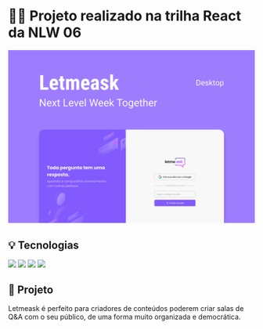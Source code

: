 # 👨‍💻 Projeto realizado na trilha React da NLW 06</h3>
<img src="src/assets/images/letmeask.svg" alt="Letmeask" /> <br />
<h2>💡 Tecnologias</h2>
<img src="https://img.shields.io/badge/React-20232A?style=for-the-badge&logo=react&logoColor=61DAFB" />
<img src="https://img.shields.io/badge/TypeScript-007ACC?style=for-the-badge&logo=typescript&logoColor=white" />
<img src="https://img.shields.io/badge/Sass-CC6699?style=for-the-badge&logo=sass&logoColor=white" />
<img src="https://img.shields.io/badge/firebase-ffca28?style=for-the-badge&logo=firebase&logoColor=black" />

<h2>📝 Projeto</h2>
Letmeask é perfeito para criadores de conteúdos poderem criar salas de Q&A com o seu público, de uma forma muito organizada e democrática.

